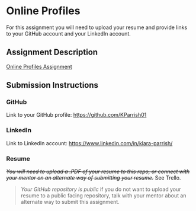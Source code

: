 # Online Profiles
For this assignment you will need to upload your resume and provide links to your GitHub account and your LinkedIn account.

## Assignment Description
[Online Profiles Assignment](https://education.launchcode.org/liftoff/modules/assignments/online-profiles)

## Submission Instructions
 
### GitHub
Link to your GitHub profile:
https://github.com/KParrish01
 
### LinkedIn
Link to LinkedIn account:
https://www.linkedin.com/in/klara-parrish/

### Resume
*~~You will need to upload a .PDF of your resume to this repo, or connect with your mentor on an alternate way of submitting your resume.~~*
See Trello.

> *Your GitHub repository is public* if you do not want to upload your resume to a public facing repository, talk with your mentor about an alternate way to submit this assignment.
